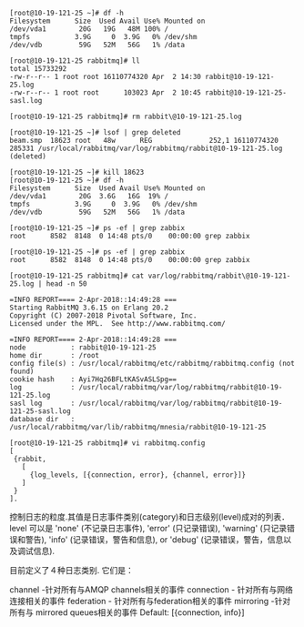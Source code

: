 ```
[root@10-19-121-25 ~]# df -h
Filesystem      Size  Used Avail Use% Mounted on
/dev/vda1        20G   19G   48M 100% /
tmpfs           3.9G     0  3.9G   0% /dev/shm
/dev/vdb         59G   52M   56G   1% /data
```

```
[root@10-19-121-25 rabbitmq]# ll
total 15733292
-rw-r--r-- 1 root root 16110774320 Apr  2 14:30 rabbit@10-19-121-25.log
-rw-r--r-- 1 root root      103023 Apr  2 10:45 rabbit@10-19-121-25-sasl.log
```

```
[root@10-19-121-25 rabbitmq]# rm rabbit\@10-19-121-25.log
```

```
[root@10-19-121-25 ~]# lsof | grep deleted
beam.smp  18623 root   48w      REG              252,1 16110774320     285331 /usr/local/rabbitmq/var/log/rabbitmq/rabbit@10-19-121-25.log (deleted)
```

```
[root@10-19-121-25 ~]# kill 18623
[root@10-19-121-25 ~]# df -h
Filesystem      Size  Used Avail Use% Mounted on
/dev/vda1        20G  3.6G   16G  19% /
tmpfs           3.9G     0  3.9G   0% /dev/shm
/dev/vdb         59G   52M   56G   1% /data
```

```
[root@10-19-121-25 ~]# ps -ef | grep zabbix
root      8582  8148  0 14:48 pts/0    00:00:00 grep zabbix
```

```
[root@10-19-121-25 ~]# ps -ef | grep zabbix
root      8582  8148  0 14:48 pts/0    00:00:00 grep zabbix
```

```
[root@10-19-121-25 rabbitmq]# cat var/log/rabbitmq/rabbit\@10-19-121-25.log | head -n 50

=INFO REPORT==== 2-Apr-2018::14:49:28 ===
Starting RabbitMQ 3.6.15 on Erlang 20.2
Copyright (C) 2007-2018 Pivotal Software, Inc.
Licensed under the MPL.  See http://www.rabbitmq.com/

=INFO REPORT==== 2-Apr-2018::14:49:28 ===
node           : rabbit@10-19-121-25
home dir       : /root
config file(s) : /usr/local/rabbitmq/etc/rabbitmq/rabbitmq.config (not found)
cookie hash    : Ayi7Hq26BFLtKASvASLSpg==
log            : /usr/local/rabbitmq/var/log/rabbitmq/rabbit@10-19-121-25.log
sasl log       : /usr/local/rabbitmq/var/log/rabbitmq/rabbit@10-19-121-25-sasl.log
database dir   : /usr/local/rabbitmq/var/lib/rabbitmq/mnesia/rabbit@10-19-121-25
```

```
[root@10-19-121-25 rabbitmq]# vi rabbitmq.config 
[
 {rabbit,
   [
     {log_levels, [{connection, error}, {channel, error}]}
   ]
 }
].
```
控制日志的粒度.其值是日志事件类别(category)和日志级别(level)成对的列表．
level 可以是 'none' (不记录日志事件), 'error' (只记录错误), 'warning' (只记录错误和警告), 'info' (记录错误，警告和信息), or 'debug' (记录错误，警告，信息以及调试信息).

目前定义了４种日志类别. 它们是：

channel -针对所有与AMQP channels相关的事件
connection - 针对所有与网络连接相关的事件
federation - 针对所有与federation相关的事件
mirroring -针对所有与 mirrored queues相关的事件
Default: [{connection, info}]

